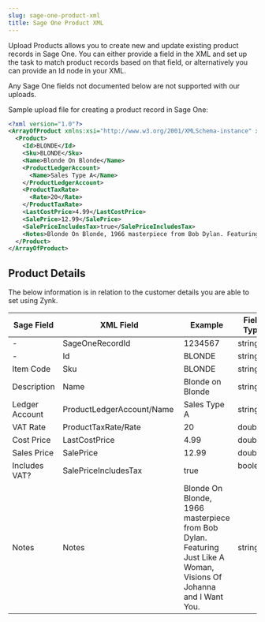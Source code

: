 ```yaml
---
slug: sage-one-product-xml
title: Sage One Product XML
---
```

Upload Products allows you to create new and update existing product records in Sage One. You can either provide a field in the XML and set up the task to match product records based on that field, or alternatively you can provide an Id node in your XML.

Any Sage One fields not documented below are not supported with our uploads. 

Sample upload file for creating a product record in Sage One:

```xml
<?xml version="1.0"?>
<ArrayOfProduct xmlns:xsi="http://www.w3.org/2001/XMLSchema-instance" xmlns:xsd="http://www.w3.org/2001/XMLSchema">
  <Product>
    <Id>BLONDE</Id>
    <Sku>BLONDE</Sku>
    <Name>Blonde On Blonde</Name>
    <ProductLedgerAccount>
      <Name>Sales Type A</Name>
    </ProductLedgerAccount>
    <ProductTaxRate>
      <Rate>20</Rate>
    </ProductTaxRate>
    <LastCostPrice>4.99</LastCostPrice>
    <SalePrice>12.99</SalePrice>
    <SalePriceIncludesTax>true</SalePriceIncludesTax>
    <Notes>Blonde On Blonde, 1966 masterpiece from Bob Dylan. Featuring Just Like A Woman, Visions Of Johanna and I Want You.</Notes>
  </Product>
</ArrayOfProduct>
```

## Product Details
The below information is in relation to the customer details you are able to set using Zynk.

| Sage Field | XML Field | Example | Field Type | Input |
| --- | --- | --- | --- | --- |
| - | SageOneRecordId | 1234567 | string | Optional |
| - | Id | BLONDE | string  | Optional |
| Item Code | Sku | BLONDE | string | Optional |
| Description | Name | Blonde on Blonde | string | Required |
| Ledger Account | ProductLedgerAccount/Name  | Sales Type A | string   | Optional  |
| VAT Rate | ProductTaxRate/Rate  | 20  | double   | Optional  |
| Cost Price | LastCostPrice  | 4.99  | double   | Optional  |
| Sales Price | SalePrice  | 12.99  | double  | Optional |
| Includes VAT? | SalePriceIncludesTax  | true  | boolean   | Optional  |
| Notes | Notes  | Blonde On Blonde, 1966 masterpiece from Bob Dylan. Featuring Just Like A Woman, Visions Of Johanna and I Want You.  | string   | Optional  |